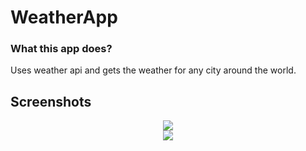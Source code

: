 # WeatherApp
### What this app does?
 Uses weather api and gets the weather for any city around the world.
## Screenshots
<div align = "center">
 <img src="https://github.com/FikretGezer/WeatherApp/assets/64322071/8990fcc0-43da-4e72-baa0-6d22fb2d056c">
</div>
<div align = "center">
 <img src="https://github.com/FikretGezer/WeatherApp/assets/64322071/2ab54712-f24a-4858-badb-b603d057026b">
</div>
